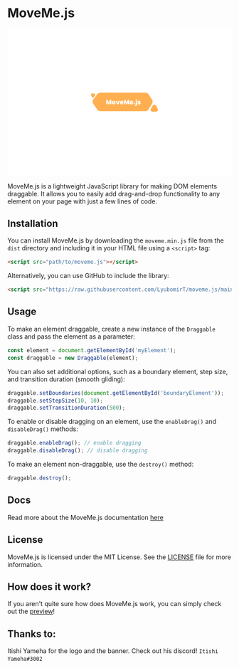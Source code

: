 
# MoveMe.js

![MoveMe.js](preview/logo.png)

MoveMe.js is a lightweight JavaScript library for making DOM elements draggable. It allows you to easily add drag-and-drop functionality to any element on your page with just a few lines of code.

## Installation

You can install MoveMe.js by downloading the `moveme.min.js` file from the `dist` directory and including it in your HTML file using a `<script>` tag:
```html
<script src="path/to/moveme.js"></script>
```

Alternatively, you can use GitHub to include the library:
```html
<script src="https://raw.githubusercontent.com/LyubomirT/moveme.js/main/lib/1.0.0/moveme.js"></script>
```
## Usage

To make an element draggable, create a new instance of the `Draggable` class and pass the element as a parameter:

```js
const element = document.getElementById('myElement');
const draggable = new Draggable(element);
```

You can also set additional options, such as a boundary element, step size, and transition duration (smooth gliding):

```js
draggable.setBoundaries(document.getElementById('boundaryElement'));
draggable.setStepSize(10, 10);
draggable.setTransitionDuration(500);
```

To enable or disable dragging on an element, use the `enableDrag()` and `disableDrag()` methods:
```js
draggable.enableDrag(); // enable dragging
draggable.disableDrag(); // disable dragging
```

To make an element non-draggable, use the `destroy()` method:
```js
draggable.destroy();
```

## Docs

Read more about the MoveMe.js documentation [here](https://lyubomirt.github.io/moveme.js/docs/DOCS.md)

## License

MoveMe.js is licensed under the MIT License. See the [LICENSE](LICENSE) file for more information.

## How does it work?

If you aren't quite sure how does MoveMe.js work, you can simply check out the [preview](https://lyubomirt.github.io/moveme.js/preview/preview.html)!

## Thanks to:

Itishi Yameha for the logo and the banner. Check out his discord! `Itishi Yameha#3002`
